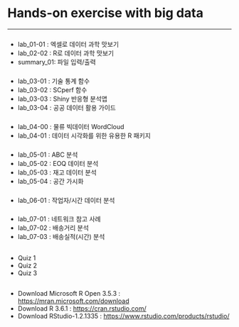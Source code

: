 # Hands-on exercise  with big data

---

###
- lab_01-01 : 엑셀로 데이터 과학 맛보기 
- lab_02-02 : R로 데이터 과학 맛보기
- summary_01: 파일 입력/출력
###
- lab_03-01 : 기술 통계 함수
- lab_03-02 : SCperf 함수
- lab_03-03 : Shiny 반응형 분석앱 
- lab_03-04 : 공공 데이터 활용 가이드 
###
- lab_04-00 : 물류 빅데이터 WordCloud
- lab_04-01 : 데이터 시각화를 위한 유용한 R 패키지
###
- lab_05-01 : ABC 분석
- lab_05-02 : EOQ 데이터 분석
- lab_05-03 : 재고 데이터 분석
- lab_05-04 : 공간 가시화
###
- lab_06-01 : 작업자/시간 데이터 분석 
###
- lab_07-01 : 네트워크 참고 사례  
- lab_07-02 : 배송거리 분석  
- lab_07-03 : 배송실적(시간) 분석 
##
- Quiz 1
- Quiz 2
- Quiz 3

##
- Download Microsoft R Open 3.5.3 : https://mran.microsoft.com/download
- Download R 3.6.1                : https://cran.rstudio.com/
- Download RStudio-1.2.1335       : https://www.rstudio.com/products/rstudio/

